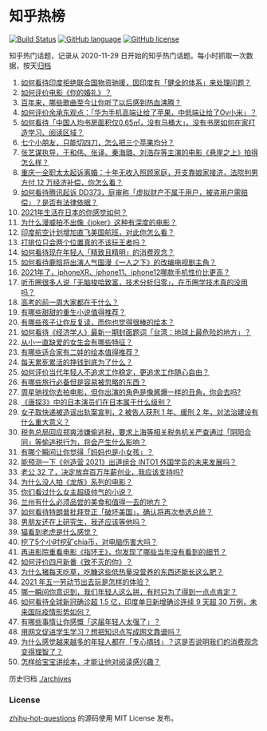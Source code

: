# 知乎热榜
[![Build Status](https://github.com/ToWeLong/zhihu-hot-questions/workflows/CI/badge.svg)](https://github.com/ToWeLong/zhihu-hot-questions/actions)
[![GitHub language](https://img.shields.io/badge/language-golang-orange.svg)](https://golang.org/)
[![GitHub license](https://img.shields.io/github/license/ToWeLong/zhihu-hot-questions)](https://github.com/ToWeLong/zhihu-hot-questions/blob/main/LICENSE)

知乎热门话题，记录从 2020-11-29 日开始的知乎热门话题。每小时抓取一次数据，按天[归档](./archives)

<!-- BEGIN -->

1. [如何看待印度拒绝联合国物资驰援，因印度有「健全的体系」来处理问题？](https://www.zhihu.com/question/457285008)
1. [如何评价电影《你的婚礼》？](https://www.zhihu.com/question/437513111)
1. [百年来，哪些歌曲至今让你听了以后感到热血沸腾？](https://www.zhihu.com/question/455864364)
1. [如何评价余承东观点：「华为手机高端让给了苹果，中低端让给了Ov小米」？](https://www.zhihu.com/question/457258690)
1. [如何看待「中国人均书房面积仅0.65㎡，没有马桶大」，没有书房如何在家打造学习、阅读区域？](https://www.zhihu.com/question/456014343)
1. [七个小朋友，只能切四刀，怎么把三个苹果均分？](https://www.zhihu.com/question/297440538)
1. [张艺谋执导，于和伟、张译、秦海璐、刘浩存等主演的电影《悬崖之上》拍得怎么样？](https://www.zhihu.com/question/398744121)
1. [重庆一全职太太起诉离婚：十年无收入照顾家庭，开支靠娘家接济，法院判男方付 12 万经济补偿，你怎么看？](https://www.zhihu.com/question/457146913)
1. [如何看待腾讯起诉 DD373，庭审称「虚拟财产不属于用户，被盗用户需赔偿」？是否有法律依据？](https://www.zhihu.com/question/457298163)
1. [2021年生活在日本的你感觉如何？](https://www.zhihu.com/question/455934810)
1. [为什么漫威拍不出像《joker》这种有深度的电影？](https://www.zhihu.com/question/456837407)
1. [印度航空计划增加直飞美国航班，对此你怎么看？](https://www.zhihu.com/question/457239121)
1. [打排位只会两个位置真的不该玩王者吗？](https://www.zhihu.com/question/456889170)
1. [如何看待现在年轻人「精致且精明」的消费观念？](https://www.zhihu.com/question/456810930)
1. [如何看待鹿晗将出演人气国漫《一人之下》的改编电视剧主角？](https://www.zhihu.com/question/457280792)
1. [2021年了，iphoneXR、iphone11、iphone12哪款手机性价比更高？](https://www.zhihu.com/question/437168015)
1. [听币圈很多人说「无脑梭哈致富，技术分析归零」，在币圈学技术真的没用吗？](https://www.zhihu.com/question/430408791)
1. [高考的前一周大家都在干什么？](https://www.zhihu.com/question/404139685)
1. [有哪些甜甜的重生小说值得推荐？](https://www.zhihu.com/question/368681999)
1. [有哪些孩子让你反复读，而你也觉得很棒的绘本？](https://www.zhihu.com/question/408094121)
1. [如何看待《经济学人》最新一期封面题词「台湾：地球上最危险的地方」？](https://www.zhihu.com/question/457260755)
1. [从小一直缺爱的女生会有哪些特征？](https://www.zhihu.com/question/279159280)
1. [有哪些适合家有二娃的绘本值得推荐？](https://www.zhihu.com/question/396826441)
1. [每天累死累活的挣钱到底为了什么？](https://www.zhihu.com/question/456067816)
1. [如何评价当代年轻人不追求工作稳定，更追求工作随心自由？](https://www.zhihu.com/question/456829719)
1. [有哪些旅行必备但是容易被忽略的东西？](https://www.zhihu.com/question/27203912)
1. [周星驰找你去拍电影，但你出演的角色是像酱爆一样的丑角，你会去吗?](https://www.zhihu.com/question/453812398)
1. [《唐探3》中的日本演员们在日本属于什么级别？](https://www.zhihu.com/question/444896076)
1. [女子取快递被造谣出轨案宣判，2 被告人获刑 1 年、缓刑 2 年，对法治建设有什么重大意义？](https://www.zhihu.com/question/457266748)
1. [税务总局回应郑爽涉嫌偷逃税，要求上海等相关税务机关严查通过「阴阳合同」等偷逃税行为，将会产生什么影响？](https://www.zhihu.com/question/457264887)
1. [有哪个瞬间让你觉得「妈妈也是小女孩」？](https://www.zhihu.com/question/393691665)
1. [能预测一下《创造营 2021》出道组合 INTO1 外国学员的未来发展吗？](https://www.zhihu.com/question/456442341)
1. [老公 32 了，决定放弃百万年薪创业，我应该支持吗?](https://www.zhihu.com/question/447327404)
1. [为什么没人拍《龙族》系列的电影？](https://www.zhihu.com/question/448178834)
1. [你们看过什么女主超级帅气的小说？](https://www.zhihu.com/question/357030956)
1. [兰州有什么必须品尝的美食和值得一去的地方？](https://www.zhihu.com/question/28085604)
1. [如何看待特朗普批拜登正「破坏美国」，确认将再次参选总统？](https://www.zhihu.com/question/457256439)
1. [男朋友还在上研究生，我还应该等他吗？](https://www.zhihu.com/question/455432407)
1. [猫看到老虎是什么感觉？](https://www.zhihu.com/question/455697352)
1. [挖了5个小时挖矿chia币，对电脑伤害大吗？](https://www.zhihu.com/question/454866562)
1. [再进影院重看电影《指环王》，你发现了哪些当年没有看到的细节？](https://www.zhihu.com/question/454907122)
1. [如何评价四月新番《致不灭的你》？](https://www.zhihu.com/question/454515151)
1. [为什么猪每天吃草，吃糠这些低热量没营养的东西还能长这么肥？](https://www.zhihu.com/question/450554480)
1. [2021 年五一劳动节出去玩是怎样的体验？](https://www.zhihu.com/question/454814759)
1. [哪一瞬间你意识到，我们年轻人这么拼，有时只为了得到一点点肯定？](https://www.zhihu.com/question/457128148)
1. [如何看待全球新冠确诊超 1.5 亿，印度单日新增确诊连续 9 天超 30 万例，未来国际疫情形势如何？](https://www.zhihu.com/question/457368252)
1. [有哪些事情让你感慨「这届年轻人太强了」？](https://www.zhihu.com/question/456812148)
1. [用网文促进学生学习？想把知识点写成网文靠谱吗？](https://www.zhihu.com/question/457210288)
1. [为什么感觉越来越多的年轻人都在「专心搞钱」？这是否说明我们的消费观念变得理智了？](https://www.zhihu.com/question/457140241)
1. [怎样给宝宝讲绘本，才能让他对阅读感兴趣？](https://www.zhihu.com/question/345361073)

<!-- END -->

历史归档 [./archives](./archives)


### License
[zhihu-hot-questions](https://github.com/towelong/zhihu-hot-questions) 的源码使用 MIT License 发布。